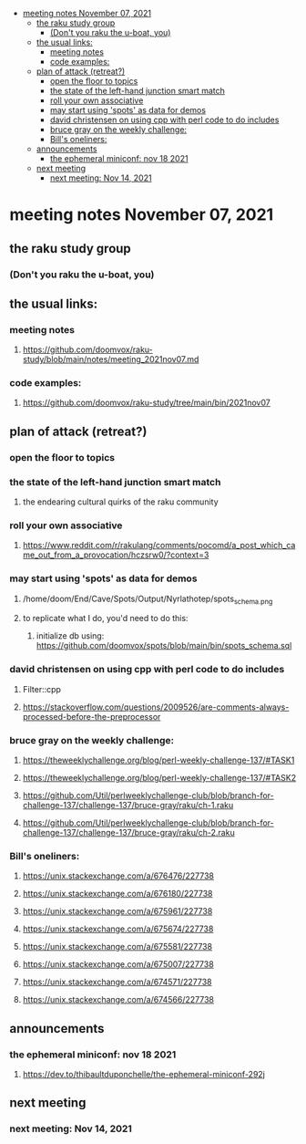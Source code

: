 - [meeting notes November 07, 2021](#orgb385e23)
  - [the raku study group](#org6dd0597)
    - [(Don't you raku the u-boat, you)](#orge2cd172)
  - [the usual links:](#orgc483c6e)
    - [meeting notes](#org6699d21)
    - [code examples:](#org1b78084)
  - [plan of attack (retreat?)](#org9e291be)
    - [open the floor to topics](#orgf0760eb)
    - [the state of the left-hand junction smart match](#org7e42ac4)
    - [roll your own associative](#orge493676)
    - [may start using 'spots' as data for demos](#org3e322b8)
    - [david christensen on using cpp with perl code to do includes](#orge382cfa)
    - [bruce gray on the weekly challenge:](#orge620882)
    - [Bill's oneliners:](#org3f4280e)
  - [announcements](#orgb9a1016)
    - [the ephemeral miniconf: nov 18 2021](#org15d3187)
  - [next meeting](#org851d774)
    - [next meeting: Nov 14, 2021](#orgd46c38c)


<a id="orgb385e23"></a>

# meeting notes November 07, 2021


<a id="org6dd0597"></a>

## the raku study group


<a id="orge2cd172"></a>

### (Don't you raku the u-boat, you)


<a id="orgc483c6e"></a>

## the usual links:


<a id="org6699d21"></a>

### meeting notes

1.  <https://github.com/doomvox/raku-study/blob/main/notes/meeting_2021nov07.md>


<a id="org1b78084"></a>

### code examples:

1.  <https://github.com/doomvox/raku-study/tree/main/bin/2021nov07>


<a id="org9e291be"></a>

## plan of attack (retreat?)


<a id="orgf0760eb"></a>

### open the floor to topics


<a id="org7e42ac4"></a>

### the state of the left-hand junction smart match

1.  the endearing cultural quirks of the raku community


<a id="orge493676"></a>

### roll your own associative

1.  <https://www.reddit.com/r/rakulang/comments/pocomd/a_post_which_came_out_from_a_provocation/hczsrw0/?context=3>


<a id="org3e322b8"></a>

### may start using 'spots' as data for demos

1.  /home/doom/End/Cave/Spots/Output/Nyrlathotep/spots<sub>schema.png</sub>

2.  to replicate what I do, you'd need to do this:

    1.  initialize db using: <https://github.com/doomvox/spots/blob/main/bin/spots_schema.sql>


<a id="orge382cfa"></a>

### david christensen on using cpp with perl code to do includes

1.  Filter::cpp

2.  <https://stackoverflow.com/questions/2009526/are-comments-always-processed-before-the-preprocessor>


<a id="orge620882"></a>

### bruce gray on the weekly challenge:

1.  <https://theweeklychallenge.org/blog/perl-weekly-challenge-137/#TASK1>

2.  <https://theweeklychallenge.org/blog/perl-weekly-challenge-137/#TASK2>

3.  <https://github.com/Util/perlweeklychallenge-club/blob/branch-for-challenge-137/challenge-137/bruce-gray/raku/ch-1.raku>

4.  <https://github.com/Util/perlweeklychallenge-club/blob/branch-for-challenge-137/challenge-137/bruce-gray/raku/ch-2.raku>


<a id="org3f4280e"></a>

### Bill's oneliners:

1.  <https://unix.stackexchange.com/a/676476/227738>

2.  <https://unix.stackexchange.com/a/676180/227738>

3.  <https://unix.stackexchange.com/a/675961/227738>

4.  <https://unix.stackexchange.com/a/675674/227738>

5.  <https://unix.stackexchange.com/a/675581/227738>

6.  <https://unix.stackexchange.com/a/675007/227738>

7.  <https://unix.stackexchange.com/a/674571/227738>

8.  <https://unix.stackexchange.com/a/674566/227738>


<a id="orgb9a1016"></a>

## announcements


<a id="org15d3187"></a>

### the ephemeral miniconf: nov 18 2021

1.  <https://dev.to/thibaultduponchelle/the-ephemeral-miniconf-292j>


<a id="org851d774"></a>

## next meeting


<a id="orgd46c38c"></a>

### next meeting: Nov 14, 2021
